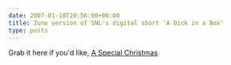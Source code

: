 ```yaml
---
date: 2007-01-10T20:56:00+00:00
title: Zune version of SNL's digital short 'A Dick in a Box'
type: posts
---
```

Grab it here if you'd like, <a title="A Special Christmas (SNL)" href="http://www.duncanmackenzie.net/videos/SNLDigitalShortASpecialChristmas.wmv">A Special Christmas</a>
